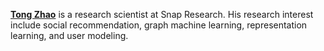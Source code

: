 **[Tong Zhao](https://tzhao.io/)** is a research scientist at Snap Research. His research interest include social recommendation, graph machine learning, representation learning, and user modeling.
